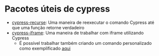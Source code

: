 # Pacotes úteis de cypress
- [cypress-recurse](https://github.com/bahmutov/cypress-recurse): Uma maneira de reexecutar o comando Cypress até que uma função retorne verdadeiro
- [cypress-iframe](https://gitlab.com/kgroat/cypress-iframe): Uma maneira de trabalhar com iframe utilizando Cypress
  - É possível trabalhar também criando um comando personalizado como exemplificado [aqui](https://github.com/chanonroy/cypress-iframe-example) 
